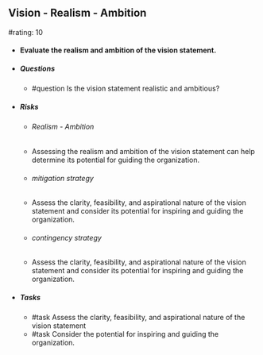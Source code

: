 ## Vision - Realism - Ambition
#rating: 10
- #### Evaluate the realism and ambition of the vision statement.
- ##### Questions
  - #question Is the vision statement realistic and ambitious?
- ##### Risks

  - ###### Realism - Ambition
  - Assessing the realism and ambition of the vision statement can help determine its potential for guiding the organization.
  - ###### mitigation strategy
  - Assess the clarity, feasibility, and aspirational nature of the vision statement and consider its potential for inspiring and guiding the organization.
  - ###### contingency strategy
  - Assess the clarity, feasibility, and aspirational nature of the vision statement and consider its potential for inspiring and guiding the organization.
- ##### Tasks
  - #task Assess the clarity, feasibility, and aspirational nature of the vision statement
  - #task  Consider the potential for inspiring and guiding the organization.


